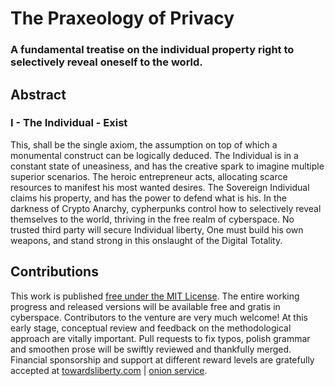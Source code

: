 # The Praxeology of Privacy

### A fundamental treatise on the individual property right to selectively reveal oneself to the world.

## Abstract

### I - The Individual - Exist

This, shall be the single axiom, the assumption on top of which a monumental construct can be logically deduced. The Individual is in a constant state of uneasiness, and has the creative spark to imagine multiple superior scenarios. The heroic entrepreneur acts, allocating scarce resources to manifest his most wanted desires. The Sovereign Individual claims his property, and has the power to defend what is his. In the darkness of Crypto Anarchy, cypherpunks control how to selectively reveal themselves to the world, thriving in the free realm of cyberspace. No trusted third party will secure Individual liberty, One must build his own weapons, and stand strong in this onslaught of the Digital Totality.
 

## Contributions

This work is published [free under the MIT License](/LICENSE).
The entire working progress and released versions will be available free and gratis in cyberspace.
Contributors to the venture are very much welcome!
At this early stage, conceptual review and feedback on the methodological approach are vitally important.
Pull requests to fix typos, polish grammar and smoothen prose will be swiftly reviewed and thankfully merged.
Financial sponsorship and support at different reward levels are gratefully accepted at [towardsliberty.com](https://towardsliberty.com) | [onion service](http://7a5eaokoytoqpp6jgklwg5kevzltv2cclwzbyvakyzaeghe4rqipe7ad.onion).
